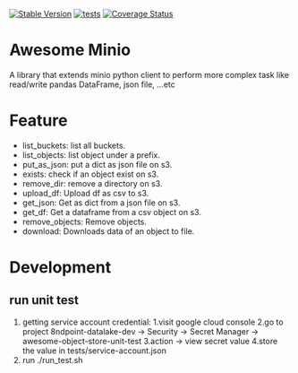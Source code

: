 [![Stable Version](https://badge.fury.io/py/awesome-minio.svg)](https://pypi.org/project/awesome-minio/)
[![tests](https://github.com/MoBagel/awesome-minio/workflows/develop/badge.svg)](https://github.com/MoBagel/awesome-minio)
[![Coverage Status](https://coveralls.io/repos/github/MoBagel/awesome-minio/badge.svg?branch=develop)](https://coveralls.io/github/MoBagel/awesome-minio)

# Awesome Minio

A library that extends minio python client to perform more complex task like read/write pandas DataFrame, json file, ...etc

# Feature
* list_buckets: list all buckets.
* list_objects: list object under a prefix.
* put_as_json: put a dict as json file on s3.
* exists: check if an object exist on s3.
* remove_dir: remove a directory on s3.
* upload_df: Upload df as csv to s3.
* get_json: Get as dict from a json file on s3.
* get_df: Get a dataframe from a csv object on s3.
* remove_objects: Remove objects.
* download: Downloads data of an object to file.

# Development
## run unit test
1. getting service account credential:
   1.visit google cloud console
   2.go to project 8ndpoint-datalake-dev -> Security -> Secret Manager -> awesome-object-store-unit-test
   3.action -> view secret value
   4.store the value in tests/service-account.json
2. run ./run_test.sh